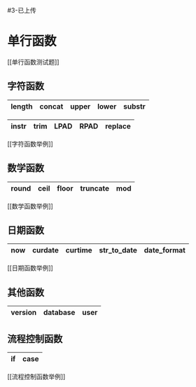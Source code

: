#3-已上传 
# 单行函数

[[单行函数测试题]]

## 字符函数 

| length | concat | upper | lower | substr | 
| ------ | ------ | ----- | ----- | ------ |

| instr | trim | LPAD | RPAD | replace |
| ----- | ---- | ---- | ---- | ------- |

[[字符函数举例]]

## 数学函数

| round | ceil | floor | truncate | mod |
| ----- | ---- | ----- | -------- | --- |

[[数学函数举例]]

## 日期函数

| now | curdate | curtime | str_to_date | date_format |
| --- | ------- | ------- | ----------- | ----------- |

[[日期函数举例]]

## 其他函数

| version | database | user |
| ------- | -------- | ---- |

## 流程控制函数

| if  | case | 
| --- | ---- |

[[流程控制函数举例]]